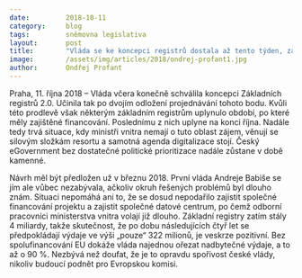 ```yaml
---
date:         2018-10-11
category:     blog
tags:         sněmovna legislativa
layout:       post
title:        "Vláda se ke koncepci registrů dostala až tento týden, základní registry můžou být brzy bez financí, upozorňuje Ondřej Profant"
image:        /assets/img/articles/2018/ondrej-profant1.jpg
author:       Ondřej Profant
---
```



Praha, 11. října 2018 – Vláda včera konečně schválila koncepci Základních registrů 2.0. Učinila tak po dvojím odložení projednávání tohoto bodu. Kvůli této prodlevě však některým základním registrům uplynulo období, po které měly zajištěné financování. Poslednímu z nich uplyne na konci října. Nadále tedy trvá situace, kdy ministři vnitra nemají o tuto oblast zájem, věnují se silovým složkám resortu a samotná agenda digitalizace stojí. Český eGovernment bez dostatečné politické prioritizace nadále zůstane v době kamenné. 

Návrh měl být předložen už v březnu 2018. První vláda Andreje Babiše se jím ale vůbec nezabývala, ačkoliv okruh řešených problémů byl dlouho znám. Situaci nepomáhá ani to, že se dosud nepodařilo zajistit společné financování projektu a zajistit společné datové centrum, po čemž odborní pracovníci ministerstva vnitra volají již dlouho. Základní registry zatím stály 4 miliardy, takže skutečnost, že po dobu následujících čtyř let se předpokládají výdaje ve výši „pouze“ 322 milionů, je veskrze pozitivní. Bez spolufinancování EU dokáže vláda najednou ořezat nadbytečné výdaje, a to až o 90 %. Nezbývá než doufat, že je to opravdu spořivost české vlády, nikoliv budoucí podnět pro Evropskou komisi. 
